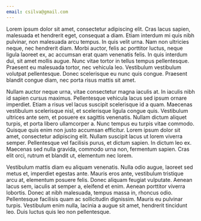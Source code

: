 ```yaml
---
email: csilva@gmail.com
---
```

Lorem ipsum dolor sit amet, consectetur adipiscing elit. Cras lacus sapien, malesuada et hendrerit eget, consequat a diam. Etiam interdum mi quis nibh pulvinar, non malesuada arcu tempus. In quis velit urna. Nam non ultricies neque, nec hendrerit diam. Morbi auctor, felis ac porttitor luctus, neque ligula laoreet ex, ac accumsan erat quam venenatis felis. In quis interdum dui, sit amet mollis augue. Nunc vitae    tortor in tellus tempus pellentesque. Praesent eu malesuada tortor, nec vehicula leo. Vestibulum vestibulum volutpat pellentesque. Donec scelerisque eu nunc quis congue. Praesent blandit congue diam, nec porta risus mattis sit amet.

Nullam auctor neque urna, vitae consectetur magna iaculis at. In iaculis nibh id sapien cursus maximus. Pellentesque vehicula lacus sed ipsum ornare imperdiet. Etiam a risus vel lacus suscipit scelerisque id a quam. Maecenas vestibulum scelerisque nisl, et scelerisque ligula congue quis. Vestibulum ultrices ante sem, et posuere ex sagittis venenatis. Nullam dictum aliquet turpis, et porta libero ullamcorper a. Nunc tempus eu turpis vitae commodo. Quisque quis enim non justo accumsan efficitur. Lorem ipsum dolor sit amet, consectetur adipiscing elit. Nullam suscipit lacus ut lorem viverra semper. Pellentesque vel facilisis purus, et dictum sapien. In dictum leo ex. Maecenas sed nulla gravida, commodo urna non, fermentum sapien. Cras elit orci, rutrum et blandit ut, elementum nec lorem.

Vestibulum mattis diam eu aliquam venenatis. Nulla odio augue, laoreet sed metus et, imperdiet egestas ante. Mauris eros ante, vestibulum tristique arcu at, elementum posuere felis. Donec aliquam feugiat vulputate. Aenean lacus sem, iaculis at semper a, eleifend et enim. Aenean porttitor viverra lobortis. Donec at nibh malesuada, tempus massa in, rhoncus odio. Pellentesque facilisis quam ac sollicitudin dignissim. Mauris eu pulvinar turpis. Vestibulum enim nulla, lacinia a augue sit amet, hendrerit tincidunt leo. Duis luctus quis leo non pellentesque.